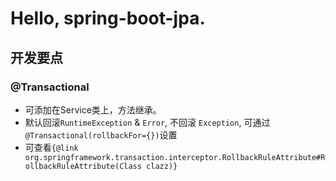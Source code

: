  # Hello, spring-boot-jpa.
 
## 开发要点

### @Transactional

- 可添加在Service类上，方法继承。
- 默认回滚`RuntimeException` & `Error`, 不回滚 `Exception`, 可通过`@Transactional(rollbackFor={})`设置
- 可查看`{@link org.springframework.transaction.interceptor.RollbackRuleAttribute#RollbackRuleAttribute(Class clazz)}`
